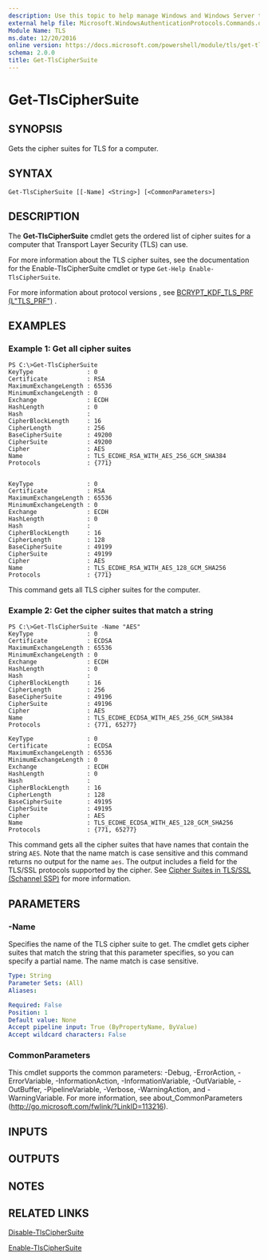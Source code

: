 ```yaml
---
description: Use this topic to help manage Windows and Windows Server technologies with Windows PowerShell.
external help file: Microsoft.WindowsAuthenticationProtocols.Commands.dll-Help.xml
Module Name: TLS
ms.date: 12/20/2016
online version: https://docs.microsoft.com/powershell/module/tls/get-tlsciphersuite?view=windowsserver2019-ps&wt.mc_id=ps-gethelp
schema: 2.0.0
title: Get-TlsCipherSuite
---
```


# Get-TlsCipherSuite

## SYNOPSIS
Gets the cipher suites for TLS for a computer.

## SYNTAX

```
Get-TlsCipherSuite [[-Name] <String>] [<CommonParameters>]
```

## DESCRIPTION
The **Get-TlsCipherSuite** cmdlet gets the ordered list of cipher suites for a computer that Transport Layer Security (TLS) can use.

For more information about the TLS cipher suites, see the documentation for the Enable-TlsCipherSuite cmdlet or type `Get-Help Enable-TlsCipherSuite`.

For more information about protocol versions , see [BCRYPT_KDF_TLS_PRF (L"TLS_PRF")](https://docs.microsoft.com/windows/desktop/api/bcrypt/nf-bcrypt-bcryptderivekey#bcrypt_kdf_tls_prf-ltls_prf) .

## EXAMPLES

### Example 1: Get all cipher suites
```
PS C:\>Get-TlsCipherSuite
KeyType               : 0
Certificate           : RSA
MaximumExchangeLength : 65536
MinimumExchangeLength : 0
Exchange              : ECDH
HashLength            : 0
Hash                  : 
CipherBlockLength     : 16
CipherLength          : 256
BaseCipherSuite       : 49200
CipherSuite           : 49200
Cipher                : AES
Name                  : TLS_ECDHE_RSA_WITH_AES_256_GCM_SHA384
Protocols             : {771}


KeyType               : 0
Certificate           : RSA
MaximumExchangeLength : 65536
MinimumExchangeLength : 0
Exchange              : ECDH
HashLength            : 0
Hash                  : 
CipherBlockLength     : 16
CipherLength          : 128
BaseCipherSuite       : 49199
CipherSuite           : 49199
Cipher                : AES
Name                  : TLS_ECDHE_RSA_WITH_AES_128_GCM_SHA256
Protocols             : {771}
```

This command gets all TLS cipher suites for the computer.

### Example 2: Get the cipher suites that match a string
```
PS C:\>Get-TlsCipherSuite -Name "AES"
KeyType               : 0
Certificate           : ECDSA
MaximumExchangeLength : 65536
MinimumExchangeLength : 0
Exchange              : ECDH
HashLength            : 0
Hash                  :
CipherBlockLength     : 16
CipherLength          : 256
BaseCipherSuite       : 49196
CipherSuite           : 49196
Cipher                : AES
Name                  : TLS_ECDHE_ECDSA_WITH_AES_256_GCM_SHA384
Protocols             : {771, 65277}

KeyType               : 0
Certificate           : ECDSA
MaximumExchangeLength : 65536
MinimumExchangeLength : 0
Exchange              : ECDH
HashLength            : 0
Hash                  :
CipherBlockLength     : 16
CipherLength          : 128
BaseCipherSuite       : 49195
CipherSuite           : 49195
Cipher                : AES
Name                  : TLS_ECDHE_ECDSA_WITH_AES_128_GCM_SHA256
Protocols             : {771, 65277}
```

This command gets all the cipher suites that have names that contain the string `AES`.
Note that the name match is case sensitive and this command returns no output for the name `aes`.
The output includes a field for the TLS/SSL protocols supported by the cipher. See [Cipher Suites in TLS/SSL (Schannel SSP)](/windows/desktop/secauthn/cipher-suites-in-schannel) for more information.


## PARAMETERS

### -Name
Specifies the name of the TLS cipher suite to get.
The cmdlet gets cipher suites that match the string that this parameter specifies, so you can specify a partial name.
The name match is case sensitive.

```yaml
Type: String
Parameter Sets: (All)
Aliases: 

Required: False
Position: 1
Default value: None
Accept pipeline input: True (ByPropertyName, ByValue)
Accept wildcard characters: False
```

### CommonParameters
This cmdlet supports the common parameters: -Debug, -ErrorAction, -ErrorVariable, -InformationAction, -InformationVariable, -OutVariable, -OutBuffer, -PipelineVariable, -Verbose, -WarningAction, and -WarningVariable. For more information, see about_CommonParameters (http://go.microsoft.com/fwlink/?LinkID=113216).

## INPUTS

## OUTPUTS

## NOTES

## RELATED LINKS

[Disable-TlsCipherSuite](./Disable-TlsCipherSuite.md)

[Enable-TlsCipherSuite](./Enable-TlsCipherSuite.md)
